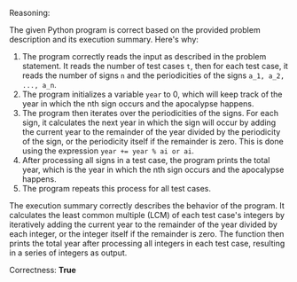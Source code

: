 Reasoning:

The given Python program is correct based on the provided problem description and its execution summary. Here's why:

1.  The program correctly reads the input as described in the problem statement. It reads the number of test cases `t`, then for each test case, it reads the number of signs `n` and the periodicities of the signs `a_1, a_2, ..., a_n`.
2.  The program initializes a variable `year` to 0, which will keep track of the year in which the nth sign occurs and the apocalypse happens.
3.  The program then iterates over the periodicities of the signs. For each sign, it calculates the next year in which the sign will occur by adding the current year to the remainder of the year divided by the periodicity of the sign, or the periodicity itself if the remainder is zero. This is done using the expression `year += year % ai or ai`.
4.  After processing all signs in a test case, the program prints the total year, which is the year in which the nth sign occurs and the apocalypse happens.
5.  The program repeats this process for all test cases.

The execution summary correctly describes the behavior of the program. It calculates the least common multiple (LCM) of each test case's integers by iteratively adding the current year to the remainder of the year divided by each integer, or the integer itself if the remainder is zero. The function then prints the total year after processing all integers in each test case, resulting in a series of integers as output.

Correctness: **True**